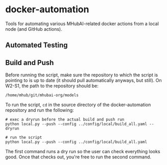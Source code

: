 # docker-automation

Tools for automating various MHubAI-related docker actions from a local node (and GitHub actions).


## Automated Testing



## Build and Push

Before running the script, make sure the repository to which the script is pointing to is up to date (it should pull automatically anyways, but still). On W2-S1, the path to the repository should be:

```
/home/mhub/git/mhubai-org/models
```

To run the script, `cd` in the source directory of the docker-automation repository and run the following:

```
# exec a dryrun before the actual build and push run
python local.py --push --config ../config/local/build_all.yaml --dryrun

# run the script 
python local.py --push --config ../config/local/build_all.yaml

```


The first command runs a dry run so the user can check everything looks good. Once that checks out, you're free to run the second command.
